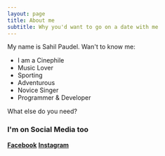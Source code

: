 ```yaml
---
layout: page
title: About me
subtitle: Why you'd want to go on a date with me
---
```


My name is Sahil Paudel. Wan't to know me:

- I am a Cinephile
- Music Lover
- Sporting
- Adventurous
- Novice Singer
- Programmer & Developer


What else do you need?

### I'm on Social Media too

[**Facebook**](https://www.facebook.com/sahil.paudel)
[**Instagram**](https://www.instagram/thehighpaudel)